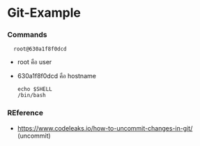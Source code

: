 # Git-Example

### Commands

      root@630a1f8f0dcd 
   
- root คือ user 

- 630a1f8f0dcd คือ hostname

      echo $SHELL 
      /bin/bash

### REference

- https://www.codeleaks.io/how-to-uncommit-changes-in-git/ (uncommit)


